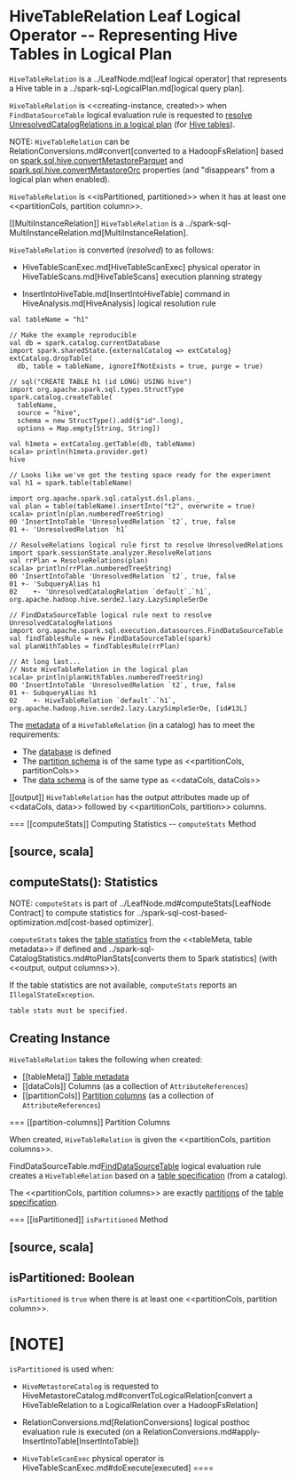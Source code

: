 # HiveTableRelation Leaf Logical Operator -- Representing Hive Tables in Logical Plan

`HiveTableRelation` is a ../LeafNode.md[leaf logical operator] that represents a Hive table in a ../spark-sql-LogicalPlan.md[logical query plan].

`HiveTableRelation` is <<creating-instance, created>> when `FindDataSourceTable` logical evaluation rule is requested to [resolve UnresolvedCatalogRelations in a logical plan](../logical-analysis-rules/FindDataSourceTable.md#apply) (for [Hive tables](../logical-analysis-rules/FindDataSourceTable.md#readHiveTable)).

NOTE: `HiveTableRelation` can be RelationConversions.md#convert[converted to a HadoopFsRelation] based on [spark.sql.hive.convertMetastoreParquet](configuration-properties.md#spark.sql.hive.convertMetastoreParquet) and [spark.sql.hive.convertMetastoreOrc](configuration-properties.md#spark.sql.hive.convertMetastoreOrc) properties (and "disappears" from a logical plan when enabled).

`HiveTableRelation` is <<isPartitioned, partitioned>> when it has at least one <<partitionCols, partition column>>.

[[MultiInstanceRelation]]
`HiveTableRelation` is a ../spark-sql-MultiInstanceRelation.md[MultiInstanceRelation].

`HiveTableRelation` is converted (_resolved_) to as follows:

* HiveTableScanExec.md[HiveTableScanExec] physical operator in HiveTableScans.md[HiveTableScans] execution planning strategy

* InsertIntoHiveTable.md[InsertIntoHiveTable] command in HiveAnalysis.md[HiveAnalysis] logical resolution rule

```text
val tableName = "h1"

// Make the example reproducible
val db = spark.catalog.currentDatabase
import spark.sharedState.{externalCatalog => extCatalog}
extCatalog.dropTable(
  db, table = tableName, ignoreIfNotExists = true, purge = true)

// sql("CREATE TABLE h1 (id LONG) USING hive")
import org.apache.spark.sql.types.StructType
spark.catalog.createTable(
  tableName,
  source = "hive",
  schema = new StructType().add($"id".long),
  options = Map.empty[String, String])

val h1meta = extCatalog.getTable(db, tableName)
scala> println(h1meta.provider.get)
hive

// Looks like we've got the testing space ready for the experiment
val h1 = spark.table(tableName)

import org.apache.spark.sql.catalyst.dsl.plans._
val plan = table(tableName).insertInto("t2", overwrite = true)
scala> println(plan.numberedTreeString)
00 'InsertIntoTable 'UnresolvedRelation `t2`, true, false
01 +- 'UnresolvedRelation `h1`

// ResolveRelations logical rule first to resolve UnresolvedRelations
import spark.sessionState.analyzer.ResolveRelations
val rrPlan = ResolveRelations(plan)
scala> println(rrPlan.numberedTreeString)
00 'InsertIntoTable 'UnresolvedRelation `t2`, true, false
01 +- 'SubqueryAlias h1
02    +- 'UnresolvedCatalogRelation `default`.`h1`, org.apache.hadoop.hive.serde2.lazy.LazySimpleSerDe

// FindDataSourceTable logical rule next to resolve UnresolvedCatalogRelations
import org.apache.spark.sql.execution.datasources.FindDataSourceTable
val findTablesRule = new FindDataSourceTable(spark)
val planWithTables = findTablesRule(rrPlan)

// At long last...
// Note HiveTableRelation in the logical plan
scala> println(planWithTables.numberedTreeString)
00 'InsertIntoTable 'UnresolvedRelation `t2`, true, false
01 +- SubqueryAlias h1
02    +- HiveTableRelation `default`.`h1`, org.apache.hadoop.hive.serde2.lazy.LazySimpleSerDe, [id#13L]
```

The [metadata](../CatalogTable.md) of a `HiveTableRelation` (in a catalog) has to meet the requirements:

* The [database](../CatalogTable.md#identifier) is defined
* The [partition schema](../CatalogTable.md#partitionSchema) is of the same type as <<partitionCols, partitionCols>>
* The [data schema](../CatalogTable.md#dataSchema) is of the same type as <<dataCols, dataCols>>

[[output]]
`HiveTableRelation` has the output attributes made up of <<dataCols, data>> followed by <<partitionCols, partition>> columns.

=== [[computeStats]] Computing Statistics -- `computeStats` Method

[source, scala]
----
computeStats(): Statistics
----

NOTE: `computeStats` is part of ../LeafNode.md#computeStats[LeafNode Contract] to compute statistics for ../spark-sql-cost-based-optimization.md[cost-based optimizer].

`computeStats` takes the [table statistics](../CatalogTable.md#stats) from the <<tableMeta, table metadata>> if defined and ../spark-sql-CatalogStatistics.md#toPlanStats[converts them to Spark statistics] (with <<output, output columns>>).

If the table statistics are not available, `computeStats` reports an `IllegalStateException`.

```text
table stats must be specified.
```

## Creating Instance

`HiveTableRelation` takes the following when created:

* [[tableMeta]] [Table metadata](../CatalogTable.md)
* [[dataCols]] Columns (as a collection of `AttributeReferences`)
* [[partitionCols]] [Partition columns](#partition-columns) (as a collection of `AttributeReferences`)

=== [[partition-columns]] Partition Columns

When created, `HiveTableRelation` is given the <<partitionCols, partition columns>>.

FindDataSourceTable.md[FindDataSourceTable](../logical-analysis-rules/FindDataSourceTable.md) logical evaluation rule creates a `HiveTableRelation` based on a [table specification](../CatalogTable.md) (from a catalog).

The <<partitionCols, partition columns>> are exactly [partitions](../CatalogTable.md#partitionSchema) of the [table specification](../CatalogTable.md).

=== [[isPartitioned]] `isPartitioned` Method

[source, scala]
----
isPartitioned: Boolean
----

`isPartitioned` is `true` when there is at least one <<partitionCols, partition column>>.

[NOTE]
====
`isPartitioned` is used when:

* `HiveMetastoreCatalog` is requested to HiveMetastoreCatalog.md#convertToLogicalRelation[convert a HiveTableRelation to a LogicalRelation over a HadoopFsRelation]

* RelationConversions.md[RelationConversions] logical posthoc evaluation rule is executed (on a RelationConversions.md#apply-InsertIntoTable[InsertIntoTable])

* `HiveTableScanExec` physical operator is HiveTableScanExec.md#doExecute[executed]
====
